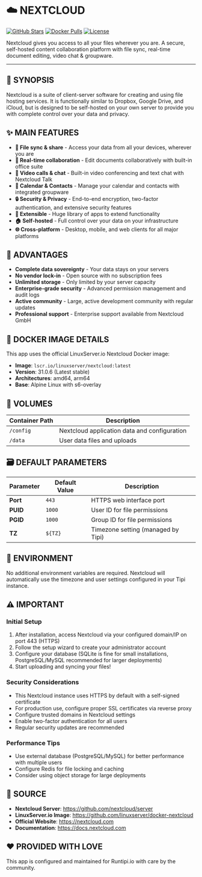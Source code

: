 # ☁️ NEXTCLOUD

[![GitHub Stars](https://img.shields.io/github/stars/nextcloud/server?style=flat-square&logo=github)](https://github.com/nextcloud/server)
[![Docker Pulls](https://img.shields.io/docker/pulls/linuxserver/nextcloud?style=flat-square&logo=docker)](https://hub.docker.com/r/linuxserver/nextcloud)
[![License](https://img.shields.io/github/license/nextcloud/server?style=flat-square)](https://github.com/nextcloud/server/blob/master/COPYING)

Nextcloud gives you access to all your files wherever you are. A secure, self-hosted content collaboration platform with file sync, real-time document editing, video chat & groupware.

---

## 📖 SYNOPSIS

Nextcloud is a suite of client-server software for creating and using file hosting services. It is functionally similar to Dropbox, Google Drive, and iCloud, but is designed to be self-hosted on your own server to provide you with complete control over your data and privacy.

## ✨ MAIN FEATURES

- **📁 File sync & share** - Access your data from all your devices, wherever you are
- **📝 Real-time collaboration** - Edit documents collaboratively with built-in office suite
- **💬 Video calls & chat** - Built-in video conferencing and text chat with Nextcloud Talk
- **📅 Calendar & Contacts** - Manage your calendar and contacts with integrated groupware
- **🔒 Security & Privacy** - End-to-end encryption, two-factor authentication, and extensive security features
- **🧩 Extensible** - Huge library of apps to extend functionality
- **🏠 Self-hosted** - Full control over your data on your infrastructure
- **🌐 Cross-platform** - Desktop, mobile, and web clients for all major platforms

## 🌟 ADVANTAGES

- **Complete data sovereignty** - Your data stays on your servers
- **No vendor lock-in** - Open source with no subscription fees
- **Unlimited storage** - Only limited by your server capacity
- **Enterprise-grade security** - Advanced permission management and audit logs
- **Active community** - Large, active development community with regular updates
- **Professional support** - Enterprise support available from Nextcloud GmbH

## 🐳 DOCKER IMAGE DETAILS

This app uses the official LinuxServer.io Nextcloud Docker image:
- **Image**: `lscr.io/linuxserver/nextcloud:latest`
- **Version**: 31.0.6 (Latest stable)
- **Architectures**: amd64, arm64
- **Base**: Alpine Linux with s6-overlay

## 📁 VOLUMES

| Container Path | Description |
|---|---|
| `/config` | Nextcloud application data and configuration |
| `/data` | User data files and uploads |

## 🗃️ DEFAULT PARAMETERS

| Parameter | Default Value | Description |
|---|---|---|
| **Port** | `443` | HTTPS web interface port |
| **PUID** | `1000` | User ID for file permissions |
| **PGID** | `1000` | Group ID for file permissions |
| **TZ** | `${TZ}` | Timezone setting (managed by Tipi) |

## 📝 ENVIRONMENT

No additional environment variables are required. Nextcloud will automatically use the timezone and user settings configured in your Tipi instance.

## ⚠️ IMPORTANT

### Initial Setup
1. After installation, access Nextcloud via your configured domain/IP on port 443 (HTTPS)
2. Follow the setup wizard to create your administrator account
3. Configure your database (SQLite is fine for small installations, PostgreSQL/MySQL recommended for larger deployments)
4. Start uploading and syncing your files!

### Security Considerations
- This Nextcloud instance uses HTTPS by default with a self-signed certificate
- For production use, configure proper SSL certificates via reverse proxy
- Configure trusted domains in Nextcloud settings
- Enable two-factor authentication for all users
- Regular security updates are recommended

### Performance Tips
- Use external database (PostgreSQL/MySQL) for better performance with multiple users
- Configure Redis for file locking and caching
- Consider using object storage for large deployments

## 💾 SOURCE

- **Nextcloud Server**: https://github.com/nextcloud/server
- **LinuxServer.io Image**: https://github.com/linuxserver/docker-nextcloud
- **Official Website**: https://nextcloud.com
- **Documentation**: https://docs.nextcloud.com

## ❤️ PROVIDED WITH LOVE

This app is configured and maintained for Runtipi.io with care by the community.
